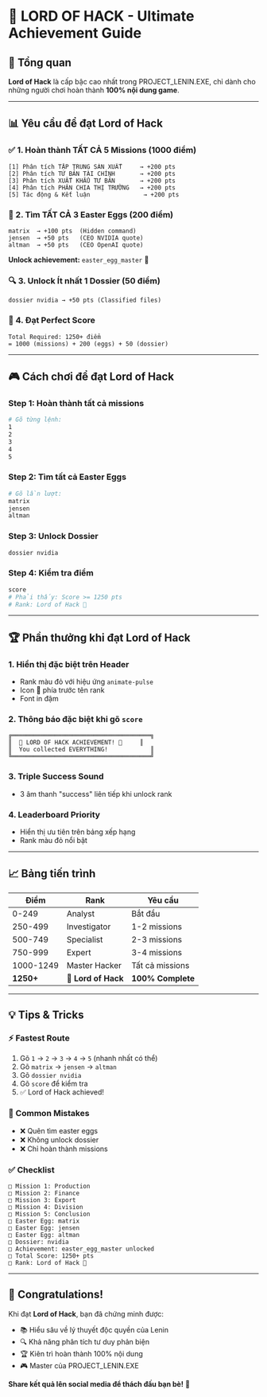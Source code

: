 # 👑 LORD OF HACK - Ultimate Achievement Guide

## 🎯 Tổng quan

**Lord of Hack** là cấp bậc cao nhất trong PROJECT_LENIN.EXE, chỉ dành cho những người chơi hoàn thành **100% nội dung game**.

---

## 📊 Yêu cầu để đạt Lord of Hack

### ✅ 1. Hoàn thành TẤT CẢ 5 Missions (1000 điểm)

```
[1] Phân tích TẬP TRUNG SẢN XUẤT     → +200 pts
[2] Phân tích TƯ BẢN TÀI CHÍNH       → +200 pts
[3] Phân tích XUẤT KHẨU TƯ BẢN       → +200 pts
[4] Phân tích PHÂN CHIA THỊ TRƯỜNG   → +200 pts
[5] Tác động & Kết luận               → +200 pts
```

### 🥚 2. Tìm TẤT CẢ 3 Easter Eggs (200 điểm)

```
matrix  → +100 pts  (Hidden command)
jensen  → +50 pts   (CEO NVIDIA quote)
altman  → +50 pts   (CEO OpenAI quote)
```

**Unlock achievement:** `easter_egg_master` 🥚

### 🔍 3. Unlock Ít nhất 1 Dossier (50 điểm)

```
dossier nvidia → +50 pts (Classified files)
```

### 💯 4. Đạt Perfect Score

```
Total Required: 1250+ điểm
= 1000 (missions) + 200 (eggs) + 50 (dossier)
```

---

## 🎮 Cách chơi để đạt Lord of Hack

### Step 1: Hoàn thành tất cả missions

```bash
# Gõ từng lệnh:
1
2
3
4
5
```

### Step 2: Tìm tất cả Easter Eggs

```bash
# Gõ lần lượt:
matrix
jensen
altman
```

### Step 3: Unlock Dossier

```bash
dossier nvidia
```

### Step 4: Kiểm tra điểm

```bash
score
# Phải thấy: Score >= 1250 pts
# Rank: Lord of Hack 👑
```

---

## 🏆 Phần thưởng khi đạt Lord of Hack

### 1. **Hiển thị đặc biệt trên Header**

- Rank màu đỏ với hiệu ứng `animate-pulse`
- Icon 👑 phía trước tên rank
- Font in đậm

### 2. **Thông báo đặc biệt khi gõ `score`**

```
╔═══════════════════════════════════════╗
║  👑 LORD OF HACK ACHIEVEMENT! 👑     ║
║  You collected EVERYTHING!            ║
╚═══════════════════════════════════════╝
```

### 3. **Triple Success Sound**

- 3 âm thanh "success" liên tiếp khi unlock rank

### 4. **Leaderboard Priority**

- Hiển thị ưu tiên trên bảng xếp hạng
- Rank màu đỏ nổi bật

---

## 📈 Bảng tiến trình

| Điểm      | Rank                | Yêu cầu           |
| --------- | ------------------- | ----------------- |
| 0-249     | Analyst             | Bắt đầu           |
| 250-499   | Investigator        | 1-2 missions      |
| 500-749   | Specialist          | 2-3 missions      |
| 750-999   | Expert              | 3-4 missions      |
| 1000-1249 | Master Hacker       | Tất cả missions   |
| **1250+** | **👑 Lord of Hack** | **100% Complete** |

---

## 💡 Tips & Tricks

### ⚡ Fastest Route

1. Gõ `1` → `2` → `3` → `4` → `5` (nhanh nhất có thể)
2. Gõ `matrix` → `jensen` → `altman`
3. Gõ `dossier nvidia`
4. Gõ `score` để kiểm tra
5. ✅ Lord of Hack achieved!

### 🎯 Common Mistakes

- ❌ Quên tìm easter eggs
- ❌ Không unlock dossier
- ❌ Chỉ hoàn thành missions

### ✅ Checklist

```
□ Mission 1: Production
□ Mission 2: Finance
□ Mission 3: Export
□ Mission 4: Division
□ Mission 5: Conclusion
□ Easter Egg: matrix
□ Easter Egg: jensen
□ Easter Egg: altman
□ Dossier: nvidia
□ Achievement: easter_egg_master unlocked
□ Total Score: 1250+ pts
□ Rank: Lord of Hack 👑
```

---

## 🎊 Congratulations!

Khi đạt **Lord of Hack**, bạn đã chứng minh được:

- 📚 Hiểu sâu về lý thuyết độc quyền của Lenin
- 🔍 Khả năng phân tích tư duy phản biện
- 🏆 Kiên trì hoàn thành 100% nội dung
- 🎮 Master của PROJECT_LENIN.EXE

**Share kết quả lên social media để thách đấu bạn bè!** 🚀
